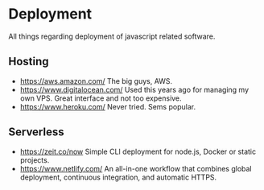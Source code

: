 # Deployment

All things regarding deployment of javascript related software.

## Hosting

- https://aws.amazon.com/ The big guys, AWS.
- https://www.digitalocean.com/ Used this years ago for managing my own VPS. Great interface and not too expensive.
- https://www.heroku.com/ Never tried. Sems popular.

## Serverless

- https://zeit.co/now Simple CLI deployment for node.js, Docker or static projects.
- https://www.netlify.com/ An all-in-one workflow that combines global deployment, continuous integration, and automatic HTTPS.
